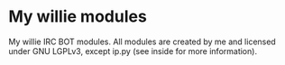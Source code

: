 My willie modules
=================

My willie IRC BOT modules. All modules are created by me and licensed under GNU LGPLv3, except ip.py (see inside for more information).
